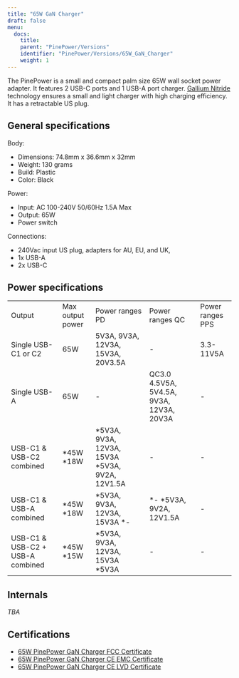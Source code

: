 ```yaml
---
title: "65W GaN Charger"
draft: false
menu:
  docs:
    title:
    parent: "PinePower/Versions"
    identifier: "PinePower/Versions/65W_GaN_Charger"
    weight: 1
---
```


The PinePower is a small and compact palm size 65W wall socket power adapter. It features 2 USB-C ports and 1 USB-A port charger. [Gallium Nitride](https://en.wikipedia.org/wiki/Gallium_nitride) technology ensures a small and light charger with high charging efficiency. It has a retractable US plug.

## General specifications

Body:

* Dimensions: 74.8mm x 36.6mm x 32mm
* Weight: 130 grams
* Build: Plastic
* Color: Black

Power:

* Input: AC 100-240V 50/60Hz 1.5A Max
* Output: 65W
* Power switch

Connections:

* 240Vac input US plug, adapters for AU, EU, and UK,
* 1x USB-A
* 2x USB-C

## Power specifications

|     |     |     |     |     |
| --- | --- | --- | --- | --- |
| Output | Max output power | Power ranges PD | Power ranges QC | Power ranges PPS |
| Single USB-C1 or C2 | 65W | 5V3A, 9V3A, 12V3A, 15V3A, 20V3.5A | - | 3.3-11V5A |
| Single USB-A | 65W | - | QC3.0 4.5V5A, 5V4.5A, 9V3A, 12V3A, 20V3A | - |
| USB-C1 & USB-C2 combined | *45W *18W | *5V3A, 9V3A, 12V3A, 15V3A *5V3A, 9V2A, 12V1.5A | - | - |
| USB-C1 & USB-A combined | *45W *18W | *5V3A, 9V3A, 12V3A, 15V3A *- | *- *5V3A, 9V2A, 12V1.5A | - |
| USB-C1 & USB-C2 + USB-A combined | *45W *15W | *5V3A, 9V3A, 12V3A, 15V3A *5V3A | - | - |

## Internals

_TBA_

## Certifications

* [65W PinePower GaN Charger FCC Certificate](https://files.pine64.org/doc/cert/65W%20PinePower%20FCC-SDO%20Certificate-LCSA110222005E.pdf)
* [65W PinePower GaN Charger CE EMC Certificate](https://files.pine64.org/doc/cert/65W%20PinePower%20GaN%20Charger%20CE%20EMC%20Certificate-LCSA110222003E.pdf)
* [65W PinePower GaN Charger CE LVD Certificate](https://files.pine64.org/doc/cert/65W%20PinePower%20GaN%20Charger%20CE%20LVD%20Certificate-LCSA110222004S.pdf)

